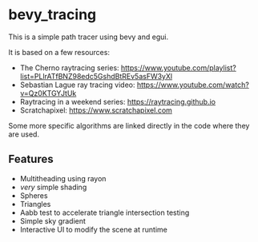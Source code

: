 # bevy_tracing

This is a simple path tracer using bevy and egui.

It is based on a few resources:

- The Cherno raytracing series: <https://www.youtube.com/playlist?list=PLlrATfBNZ98edc5GshdBtREv5asFW3yXl>
- Sebastian Lague ray tracing video: <https://www.youtube.com/watch?v=Qz0KTGYJtUk>
- Raytracing in a weekend series: <https://raytracing.github.io>
- Scratchapixel: <https://www.scratchapixel.com>

Some more specific algorithms are linked directly in the code where they are used.

## Features

- Multitheading using rayon
- *very* simple shading
- Spheres
- Triangles
- Aabb test to accelerate triangle intersection testing
- Simple sky gradient
- Interactive UI to modify the scene at runtime
